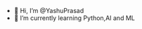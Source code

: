 - 👋 Hi, I’m @YashuPrasad
- 🌱 I’m currently learning Python,AI and ML

<!---
YashuPrasad/YashuPrasad is a ✨ special ✨ repository because its `README.md` (this file) appears on your GitHub profile.
You can click the Preview link to take a look at your changes.
--->
